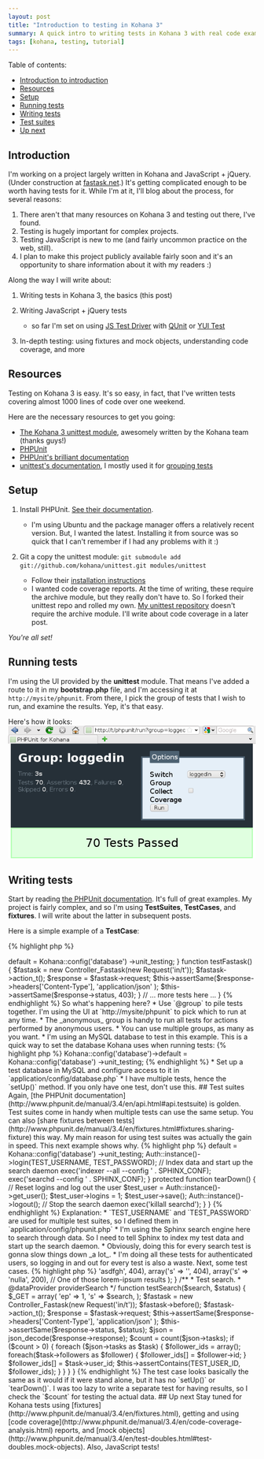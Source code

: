 ```yaml
--- 
layout: post
title: "Introduction to testing in Kohana 3"
summary: A quick intro to writing tests in Kohana 3 with real code examples.
tags: [kohana, testing, tutorial]
---
```


Table of contents:

* [Introduction to introduction](#introduction)
* [Resources](#resources)
* [Setup](#setup)
* [Running tests](#running_tests)
* [Writing tests](#writing_tests)
* [Test suites](#test_suites)
* [Up next](#up_next)


## Introduction

I'm working on a project largely written in Kohana and JavaScript + jQuery. (Under construction at [fastask.net](http://fastask.net).) It's getting complicated enough to be worth having tests for it. While I'm at it, I'll blog about the process, for several reasons:

1. There aren't that many resources on Kohana 3 and testing out there, I've found.
1. Testing is hugely important for complex projects.
1. Testing JavaScript is new to me (and fairly uncommon practice on the web, still).
1. I plan to make this project publicly available fairly soon and it's an opportunity to share information about it with my readers :)

Along the way I will write about:

1. Writing tests in Kohana 3, the basics (this post)
1. Writing JavaScript + jQuery tests

	* so far I'm set on using [JS Test Driver](http://code.google.com/p/js-test-driver/) with [QUnit](http://docs.jquery.com/QUnit) or [YUI Test](http://developer.yahoo.com/yui/3/test/)
1. In-depth testing: using fixtures and mock objects, understanding code coverage, and more

## Resources

Testing on Kohana 3 is easy. It's so easy, in fact, that I've written tests covering almost 1000 lines of code over one weekend.

Here are the necessary resources to get you going:

* [The Kohana 3 unittest module](http://github.com/kohana/unittest), awesomely written by the Kohana team (thanks guys!)
* [PHPUnit](http://www.phpunit.de/)
* [PHPUnit's brilliant documentation](http://www.phpunit.de/manual/3.4/en/)
* [unittest's documentation](http://github.com/kohana/unittest/tree/master/guide/), I mostly used it for [grouping tests](http://github.com/kohana/unittest/blob/master/guide/unittest.testing.md)

## Setup

1. Install PHPUnit. [See their documentation](http://www.phpunit.de/manual/current/en/installation.html).

	* I'm using Ubuntu and the package manager offers a relatively recent version. But, I wanted the latest. Installing it from source was so quick that I can't remember if I had any problems with it :)
1. Git a copy the unittest module: `git submodule add git://github.com/kohana/unittest.git modules/unittest`

	* Follow their [installation instructions](http://github.com/kohana/unittest#readme)
	* I wanted code coverage reports. At the time of writing, these require the archive module, but they really don't have to. So I forked their unittest repo and rolled my own. [My unittest repository](http://github.com/pcraciunoiu/unittest) doesn't require the archive module. I'll write about code coverage in a later post.

_You're all set!_

## Running tests

I'm using the UI provided by the __unittest__ module. That means I've added a route to it in my __bootstrap.php__ file, and I'm accessing it at `http://mysite/phpunit`. From there, I pick the group of tests that I wish to run, and examine the results. Yep, it's that easy.

Here's how it looks:
![Running PHPUnit tests in Kohana 3](/images/phpunit/fastask-running-tests.png)

## Writing tests

Start by reading [the PHPUnit documentation](http://www.phpunit.de/manual/3.4/en/writing-tests-for-phpunit.html). It's full of great examples. My project is fairly complex, and so I'm using __TestSuites__, __TestCases__, and __fixtures__. I will write about the latter in subsequent posts.

Here is a simple example of a __TestCase__:

{% highlight php %}
<?php // application/tests/test_example.php

/**
 * Logged out, 403 forbidden everywhere.
 * @group anonymous
 * @group invalid
 */
class AnonymousTest extends PHPUnit_Framework_TestCase {
    protected function setUp() {
        Kohana::config('database')->default = Kohana::config('database')
                                                ->unit_testing;
    }

    function testFastask() {
        $fastask = new Controller_Fastask(new Request('in/t'));
        $fastask->action_t();
        $response = $fastask->request;
        $this->assertSame($response->headers['Content-Type'],
                          'application/json' );
        $this->assertSame($response->status, 403);
    }

    // ... more tests here ...
}
{% endhighlight %}

So what's happening here?

* Use `@group` to pile tests together. I'm using the UI at `http://mysite/phpunit` to pick which to run at any time.
* The _anonymous_ group is handy to run all tests for actions performed by anonymous users.
* You can use multiple groups, as many as you want.
* I'm using an MySQL database to test in this example. This is a quick way to set the database Kohana uses when running tests:
{% highlight php %}
Kohana::config('database')->default = Kohana::config('database')
                                        ->unit_testing;
{% endhighlight %}

* Set up a test database in MySQL and configure access to it in `application/config/database.php`
* I have multiple tests, hence the `setUp()` method. If you only have one test, don't use this.


## Test suites

Again, [the PHPUnit documentation](http://www.phpunit.de/manual/3.4/en/api.html#api.testsuite) is golden.

Test suites come in handy when multiple tests can use the same setup. You can also [share fixtures between tests](http://www.phpunit.de/manual/3.4/en/fixtures.html#fixtures.sharing-fixture) this way. My main reason for using test suites was actually the gain in speed. This next example shows why.

{% highlight php %}
<?php // application/tests/testsuite_fastask_search.php

/**
 * This suite tests search functionality in the main controller.
 * @group authenticated
 * @group fastask
 * @group fastask.search
 */
class FastaskSearchTestSuite extends PHPUnit_Framework_TestSuite
{
    public static function suite()
    {
        include_once '/path/to/kohana/application/testcases/' .
            'test_fastask_search.php';
        return new FastaskSearchTestSuite('FastaskSearchTest');
    }

    protected function setUp()
    {
        // Set database connection and log in the user.
        Kohana::config('database')->default = Kohana::config('database')
                                                ->unit_testing;
        Auth::instance()->login(TEST_USERNAME, TEST_PASSWORD);

        // Index data and start up the search daemon
        exec('indexer --all --config ' . SPHINX_CONF);
        exec('searchd --config ' . SPHINX_CONF);
    }

    protected function tearDown()
    {
        // Reset logins and log out the user
        $test_user         = Auth::instance()->get_user();
        $test_user->logins = 1;
        $test_user->save();
        Auth::instance()->logout();

        // Stop the search daemon
        exec('killall searchd');
    }
}
{% endhighlight %}

Explanation:

* `TEST_USERNAME` and `TEST_PASSWORD` are used for multiple test suites, so I defined them in `application/config/phpunit.php`
* I'm using the Sphinx search engine here to search through data. So I need to tell Sphinx to index my test data and start up the search daemon.
* Obviously, doing this for every search test is gonna slow things down _a lot_.
* I'm doing all these tests for authenticated users, so logging in and out for every test is also a waste.

Next, some test cases.

{% highlight php %}
<?php // application/testcases/test_fastask_search.php

/**
 * @group loggedin
 * @group fastask
 * @group fastask.search
 */
class FastaskSearchTest extends PHPUnit_Framework_TestCase
{
    /**
     * Sets the data for search.
     */
    function providerSearch()
    {
        /* format for each test:
            array(
                search term
                status code to expect
        */
        return array(
            array('s' => 'asdfgh', 404),
            array('s' => '', 404),
            array('s' => 'nulla', 200),  // One of those lorem-ipsum results
        );
    }

    /**
     * Test search.
     * @dataProvider providerSearch
     */
    function testSearch($search, $status)
    {
        $_GET = array(
            'ep' => 1,
            's'  => $search,
        );
        $fastask = new Controller_Fastask(new Request('in/t'));
        $fastask->before();
        $fastask->action_t();
        $response = $fastask->request;

        $this->assertSame($response->headers['Content-Type'],
                          'application/json' );
        $this->assertSame($response->status, $status);

        $json = json_decode($response->response);
        $count = count($json->tasks);
        if ($count > 0) {
            foreach ($json->tasks as $task) {
                $follower_ids = array();
                foreach($task->followers as $follower) {
                    $follower_ids[] = $follower->id;
                }
                $follower_ids[] = $task->user_id;

                $this->assertContains(TEST_USER_ID, $follower_ids);
            }
        }
    }
}
{% endhighlight %}

The test case looks basically the same as it would if it were stand alone, but it has no `setUp()` or `tearDown()`. I was too lazy to write a separate test for having results, so I check the `$count` for testing the actual data.

## Up next

Stay tuned for Kohana tests using [fixtures](http://www.phpunit.de/manual/3.4/en/fixtures.html), getting and using [code coverage](http://www.phpunit.de/manual/3.4/en/code-coverage-analysis.html) reports, and [mock objects](http://www.phpunit.de/manual/3.4/en/test-doubles.html#test-doubles.mock-objects). Also, JavaScript tests!
